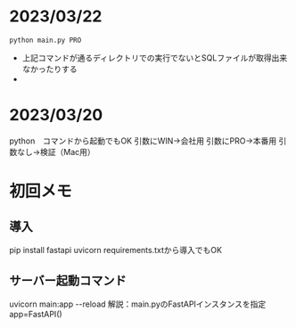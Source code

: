 # 2023/03/22
```
python main.py PRO
```
* 上記コマンドが通るディレクトリでの実行でないとSQLファイルが取得出来なかったりする
* 
# 2023/03/20
python　コマンドから起動でもOK
引数にWIN→会社用
引数にPRO→本番用
引数なし→検証（Mac用）


# 初回メモ
## 導入
pip install fastapi uvicorn
requirements.txtから導入でもOK

## サーバー起動コマンド
uvicorn main:app --reload
    解説：main.pyのFastAPIインスタンスを指定 app=FastAPI()


